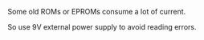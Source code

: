 
Some old ROMs or EPROMs consume a lot of current. 

So use 9V external power supply to avoid reading errors. 



